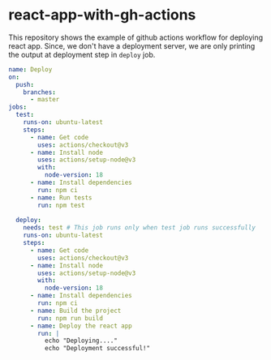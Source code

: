# react-app-with-gh-actions

This repository shows the example of github actions workflow for deploying react app. Since, we don't have a deployment server, we are only printing the output at deployment step in `deploy` job.

```yaml
name: Deploy
on:
  push:
    branches:
      - master
jobs:
  test:
    runs-on: ubuntu-latest
    steps:
      - name: Get code
        uses: actions/checkout@v3
      - name: Install node
        uses: actions/setup-node@v3
        with:
          node-version: 18
      - name: Install dependencies
        run: npm ci
      - name: Run tests
        run: npm test
        
  deploy:
    needs: test # This job runs only when test job runs successfully
    runs-on: ubuntu-latest
    steps:
      - name: Get code
        uses: actions/checkout@v3
      - name: Install node
        uses: actions/setup-node@v3
        with:
          node-version: 18
      - name: Install dependencies
        run: npm ci
      - name: Build the project
        run: npm run build
      - name: Deploy the react app
        run: |
          echo "Deploying...."
          echo "Deployment successful!"
```
